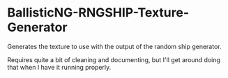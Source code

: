 # BallisticNG-RNGSHIP-Texture-Generator
Generates the texture to use with the output of the random ship generator.

Requires quite a bit of cleaning and documenting, but I'll get around doing that when I have it running properly.
